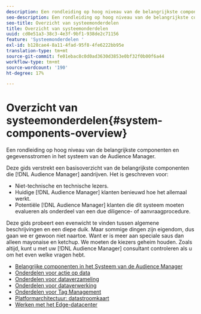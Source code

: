 ```yaml
---
description: Een rondleiding op hoog niveau van de belangrijkste componenten en gegevensstromen in het systeem van de Audience Manager.
seo-description: Een rondleiding op hoog niveau van de belangrijkste componenten en gegevensstromen in het systeem van de Audience Manager.
seo-title: Overzicht van systeemonderdelen
title: Overzicht van systeemonderdelen
uuid: cd0e51a3-38c3-4e3f-9bf1-938de2c71156
feature: 'Systeemonderdelen '
exl-id: b128cae4-8a11-4fad-95f8-4fe6222bb95e
translation-type: tm+mt
source-git-commit: fe01ebac8c0d0ad3630d3853e0bf32f0b00f6a44
workflow-type: tm+mt
source-wordcount: '190'
ht-degree: 17%

---
```


# Overzicht van systeemonderdelen{#system-components-overview}

Een rondleiding op hoog niveau van de belangrijkste componenten en gegevensstromen in het systeem van de Audience Manager.

<!-- 

c_compintro.xml

 -->

Deze gids verstrekt een basisoverzicht van de belangrijkste componenten die [!DNL Audience Manager] aandrijven. Het is geschreven voor:

* Niet-technische en technische lezers.
* Huidige [!DNL Audience Manager] klanten benieuwd hoe het allemaal werkt.
* Potentiële [!DNL Audience Manager] klanten die dit systeem moeten evalueren als onderdeel van een due diligence- of aanvraagprocedure.

Deze gids probeert een evenwicht te vinden tussen algemene beschrijvingen en een diepe duik. Maar sommige dingen zijn eigendom, dus gaan we er gewoon niet naartoe. Want er is meer aan speciale saus dan alleen mayonaise en ketchup. We moeten de kiezers geheim houden. Zoals altijd, kunt u met uw [!DNL Audience Manager] consultant controleren als u om het even welke vragen hebt.

* [Belangrijke componenten in het Systeem van de Audience Manager](/help/using/reference/system-components/components-stack.md)
* [Onderdelen voor actie op data](/help/using/reference/system-components/components-data-action.md)
* [Onderdelen voor dataverzameling](/help/using/reference/system-components/components-data-collection.md)
* [Onderdelen voor dataverwerking](/help/using/reference/system-components/components-data-processing.md)
* [Onderdelen voor Tag Management](/help/using/reference/system-components/components-tag-management.md)
* [Platformarchitectuur: datastroomkaart](/help/using/reference/system-components/components-platform-architecture.md)
* [Werken met het Edge-datacenter](/help/using/reference/system-components/components-edge.md)
